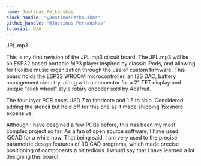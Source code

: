 ```yaml
---
name: Justinas Petkauskas
slack_handle: "@JustinasPetkauskas"
github_handle: "@Justinas Petkauskas"
tutorial: N/A
---
```


JPL.mp3

This is my first revision of the JPL.mp3 circuit board. The JPL.mp3 will be an ESP32 based portable MP3 player inspired by classic iPods, and allowing for flexible music organization through the use of custom firmware. This board holds the ESP32 WROOM microcontroller, an I2S DAC, battery management circuitry, along with a connector for a 2" TFT display and unique "click wheel" style rotary encoder sold by Adafruit. 

The four layer PCB costs USD 7 to fabricate and 1.5 to ship. Considered adding the stencil but held off for this one as it made shipping 15x more expensive. 

Although I have desgined a few PCBs before, this has been my most complex project so far. As a fan of open source software, I have used KiCAD for a while now. That being said, I am very used to the precise parametric design features of 3D CAD programs, which made precise positioning of components a bit tedious. I would say that I have learned a lot designing this board!

